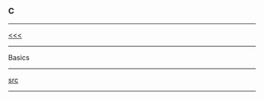 
### C

---

[<<<]()

---

Basics

---

[src](https://www.tutorialspoint.com/cprogramming/index.htm)

---

